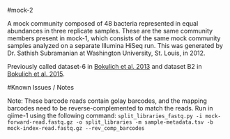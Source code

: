 #mock-2

A mock community composed of 48 bacteria represented in equal abundances in three replicate samples. These are the same community members present in mock-1, which consists of the same mock community samples analyzed on a separate Illumina HiSeq run. This was generated by Dr. Sathish Subramanian at Washington University, St. Louis, in 2012.

Previously called dataset-6 in [Bokulich et al. 2013](https://dx.doi.org/10.1038/nmeth.2276) and dataset B2 in [Bokulich et al. 2015](https://dx.doi.org/10.7287/peerj.preprints.934v2).

#Known Issues / Notes

Note:
These barcode reads contain golay barcodes, and the mapping barcodes need to be reverse-complemented to match the reads. Run in qiime-1 using the following command:
``split_libraries_fastq.py -i mock-forward-read.fastq.gz -o split_libraries -m sample-metadata.tsv -b mock-index-read.fastq.gz --rev_comp_barcodes``
